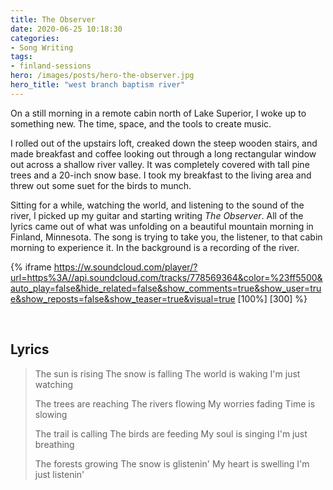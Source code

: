 ```yaml
---
title: The Observer
date: 2020-06-25 10:18:30
categories:
- Song Writing
tags:
- finland-sessions
hero: /images/posts/hero-the-observer.jpg
hero_title: "west branch baptism river"
---
```


On a still morning in a remote cabin north of Lake Superior, I woke up to something new.  The time, space, and the tools to create music. 

<!-- more -->

I rolled out of the upstairs loft, creaked down the steep wooden stairs, and made breakfast and coffee looking out through a long rectangular window out across a shallow river valley.  It was completely covered with tall pine trees and a 20-inch snow base.  I took my breakfast to the living area and threw out some suet for the birds to munch.  

Sitting for a while, watching the world, and listening to the sound of the river, I picked up my guitar and starting writing *The Observer*.  All of the lyrics came out of what was unfolding on a beautiful mountain morning in Finland, Minnesota.  The song is trying to take you, the listener, to that cabin morning to experience it.  In the background is a recording of the river.

{% iframe https://w.soundcloud.com/player/?url=https%3A//api.soundcloud.com/tracks/778569364&color=%23ff5500&auto_play=false&hide_related=false&show_comments=true&show_user=true&show_reposts=false&show_teaser=true&visual=true [100%] [300] %}

&nbsp;
## Lyrics
>The sun is rising
>The snow is falling
>The world is waking
>I'm just watching
>
>The trees are reaching
>The rivers flowing
>My worries fading
>Time is slowing
>
>The trail is calling
>The birds are feeding
>My soul is singing
>I'm just breathing
>
>The forests growing
>The snow is glistenin'
>My heart is swelling
>I'm just listenin'
